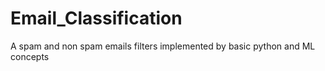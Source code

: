 # Email_Classification
A spam and non spam emails filters implemented by basic python and ML concepts
